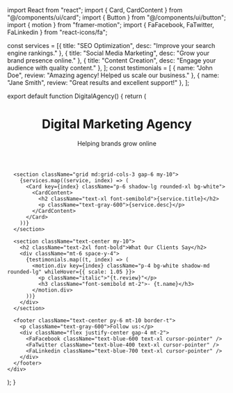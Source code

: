 import React from "react";
import { Card, CardContent } from "@/components/ui/card";
import { Button } from "@/components/ui/button";
import { motion } from "framer-motion";
import { FaFacebook, FaTwitter, FaLinkedin } from "react-icons/fa";

const services = [{ title: "SEO Optimization", desc: "Improve your search engine rankings." },
{ title: "Social Media Marketing", desc: "Grow your brand presence online." },
{ title: "Content Creation", desc: "Engage your audience with quality content." },
];
const testimonials = [
  { name: "John Doe", review: "Amazing agency! Helped us scale our business." },
  { name: "Jane Smith", review: "Great results and excellent support!" },
];

export default function DigitalAgency() {
  return (
    <div className="min-h-screen bg-gray-50 text-gray-900 p-6">
      <header className="text-center py-6">
        <h1 className="text-4xl font-bold">Digital Marketing Agency</h1>
        <p className="text-lg text-gray-600">Helping brands grow online</p>
      </header>

      <section className="grid md:grid-cols-3 gap-6 my-10">
        {services.map((service, index) => (
          <Card key={index} className="p-6 shadow-lg rounded-xl bg-white">
            <CardContent>
              <h2 className="text-xl font-semibold">{service.title}</h2>
              <p className="text-gray-600">{service.desc}</p>
            </CardContent>
          </Card>
        ))}
      </section>

      <section className="text-center my-10">
        <h2 className="text-2xl font-bold">What Our Clients Say</h2>
        <div className="mt-6 space-y-4">
          {testimonials.map((t, index) => (
            <motion.div key={index} className="p-4 bg-white shadow-md rounded-lg" whileHover={{ scale: 1.05 }}>
              <p className="italic">"{t.review}"</p>
              <h3 className="font-semibold mt-2">- {t.name}</h3>
            </motion.div>
          ))}
        </div>
      </section>

      <footer className="text-center py-6 mt-10 border-t">
        <p className="text-gray-600">Follow us:</p>
        <div className="flex justify-center gap-4 mt-2">
          <FaFacebook className="text-blue-600 text-xl cursor-pointer" />
          <FaTwitter className="text-blue-400 text-xl cursor-pointer" />
          <FaLinkedin className="text-blue-700 text-xl cursor-pointer" />
        </div>
      </footer>
    </div>
  );
}
